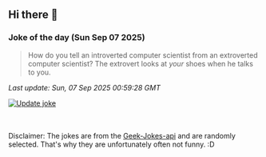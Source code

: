 ## Hi there 👋

### Joke of the day (Sun Sep 07 2025)
<!-- joke -->
>How do you tell an introverted computer scientist from an extroverted computer scientist? The extrovert looks at *your* shoes when he talks to you.
<!-- /joke -->

*Last update: Sun, 07 Sep 2025 00:59:28 GMT*

[![Update joke](https://github.com/nclskfm/nclskfm/actions/workflows/joke.yml/badge.svg)](https://github.com/nclskfm/nclskfm/actions/workflows/joke.yml)

<br><br>
Disclaimer: The jokes are from the [Geek-Jokes-api](https://github.com/sameerkumar18/geek-joke-api) and are randomly selected. That's why they are unfortunately often not funny. :D
